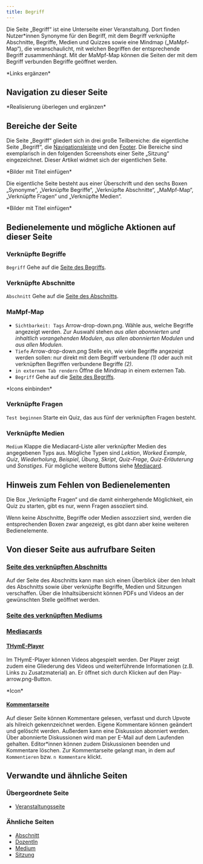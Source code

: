 ```yaml
---
title: Begriff
---
```

Die Seite „Begriff“ ist eine Unterseite einer Veranstaltung. Dort finden Nutzer\*innen Synonyme für den Begriff, mit dem Begriff verknüpfte Abschnitte, Begriffe, Medien und Quizzes sowie eine Mindmap („MaMpf-Map“), die veranschaulicht, mit welchen Begriffen der entsprechende Begriff zusammenhängt. Mit der MaMpf-Map können die Seiten der mit dem Begriff verbunden Begriffe geöffnet werden.

\*Links ergänzen\*

## Navigation zu dieser Seite
\*Realisierung überlegen und ergänzen\*

## Bereiche der Seite
Die Seite „Begriff“ gliedert sich in drei große Teilbereiche: die eigentliche Seite „Begriff“, die [Navigationsleiste](/nav-bar.md) und den [Footer](footer.md). Die Bereiche sind exemplarisch in den folgenden Screenshots einer Seite „Sitzung“ eingezeichnet. Dieser Artikel widmet sich der eigentlichen Seite.

\*Bilder mit Titel einfügen\*

Die eigentliche Seite besteht aus einer Überschrift und den sechs Boxen „Synonyme“, „Verknüpfte Begriffe“, „Verknüpfte Abschnitte“, „MaMpf-Map“, „Verknüpfte Fragen“ und „Verknüpfte Medien“.

\*Bilder mit Titel einfügen\*

## Bedienelemente und mögliche Aktionen auf dieser Seite
### Verknüpfte Begriffe
`Begriff` Gehe auf die [Seite des Begriffs](/tag.md).

### Verknüpfte Abschnitte
`Abschnitt` Gehe auf die [Seite des Abschnitts](/section.md).

### MaMpf-Map
* `Sichtbarkeit: Tags` Arrow-drop-down.png. Wähle aus, welche Begriffe angezeigt werden. Zur Auswahl stehen *aus allen abonnierten und inhaltlich vorangehenden Modulen*, *aus allen abonnierten Modulen* und *aus allen Modulen*.
* `Tiefe` Arrow-drop-down.png Stelle ein, wie viele Begriffe angezeigt werden sollen: nur direkt mit dem Begriff verbundene *(1)* oder auch mit verknüpften Begriffen verbundene Begriffe *(2)*.
* `in externem Tab rendern` Öffne die Mindmap in einem externen Tab.
* `Begriff` Gehe auf die [Seite des Begriffs](/tag.md).

\*Icons einbinden\*

### Verknüpfte Fragen
`Test beginnen` Starte ein Quiz, das aus fünf der verknüpften Fragen besteht.

### Verknüpfte Medien
`Medium` Klappe die Mediacard-Liste aller verknüpfter Medien des angegebenen Typs aus. Mögliche Typen sind *Lektion*, *Worked Example*, *Quiz*, *Wiederholung*, *Beispiel*, *Übung*, *Skript*, *Quiz-Frage*, *Quiz-Erläuterung* und *Sonstiges*. Für mögliche weitere Buttons siehe [Mediacard](/mediacard.md).

## Hinweis zum Fehlen von Bedienelementen
Die Box „Verknüpfte Fragen“ und die damit einhergehende Möglichkeit, ein Quiz zu starten, gibt es nur, wenn Fragen assoziiert sind.

Wenn keine Abschnitte, Begriffe oder Medien assozziiert sind, werden die entsprechenden Boxen zwar angezeigt, es gibt dann aber keine weiteren Bedienelemente.

## Von dieser Seite aus aufrufbare Seiten
### [Seite des verknüpften Abschnitts](/section.md)
Auf der Seite des Abschnitts kann man sich einen Überblick über den Inhalt des Abschnitts sowie über verknüpfte Begriffe, Medien und Sitzungen verschaffen. Über die Inhaltsübersicht können PDFs und Videos an der gewünschten Stelle geöffnet werden.

### [Seite des verknüpften Mediums](/medium.md)

### [Mediacards](/mediacard.md)

#### [THymE-Player](/thyme.md)
Im THymE-Player können Videos abgespielt werden. Der Player zeigt zudem eine Gliederung des Videos und weiterführende Informationen (z.B. Links zu Zusatzmaterial) an. Er öffnet sich durch Klicken auf den Play-arrow.png-Button.

\*Icon\*

#### [Kommentarseite](/comments-media.md)
Auf dieser Seite können Kommentare gelesen, verfasst und durch Upvote als hilreich gekennzeichnet werden. Eigene Kommentare können geändert und gelöscht werden. Außerdem kann eine Diskussion abonniert werden. Über abonnierte Diskussionen wird man per E-Mail auf dem Laufenden gehalten. Editor\*innen können zudem Diskussionen beenden und Kommentare löschen. Zur Kommentarseite gelangt man, in dem auf `Kommentieren` bzw. `n Kommentare` klickt.

## Verwandte und ähnliche Seiten
### Übergeordnete Seite
* [Veranstaltungsseite](/event-series.md)


### Ähnliche Seiten
* [Abschnitt](/section.md)
* [DozentIn](/lecturer.md)
* [Medium](/medium.md)
* [Sitzung](/session.md)
